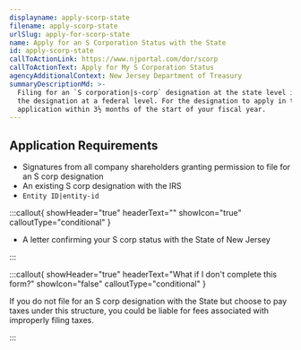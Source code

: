 ```yaml
---
displayname: apply-scorp-state
filename: apply-scorp-state
urlSlug: apply-for-scorp-state
name: Apply for an S Corporation Status with the State
id: apply-scorp-state
callToActionLink: https://www.njportal.com/dor/scorp
callToActionText: Apply for My S Corporation Status
agencyAdditionalContext: New Jersey Department of Treasury
summaryDescriptionMd: >-
  Filing for an `S corporation|s-corp` designation at the state level is a process separate from requesting
  the designation at a federal level. For the designation to apply in the current tax year, you must file the
  application within 3½ months of the start of your fiscal year.
---
```


## Application Requirements

- Signatures from all company shareholders granting permission to file for an S corp designation
- An existing S corp designation with the IRS
- `Entity ID|entity-id`

:::callout{ showHeader="true" headerText="" showIcon="true" calloutType="conditional" }

- A letter confirming your S corp status with the State of New Jersey

:::

:::callout{ showHeader="true" headerText="What if I don't complete this form?" showIcon="false" calloutType="conditional" }

If you do not file for an S corp designation with the State but choose to pay taxes under this structure, you could be liable for fees associated with improperly filing taxes.

:::
